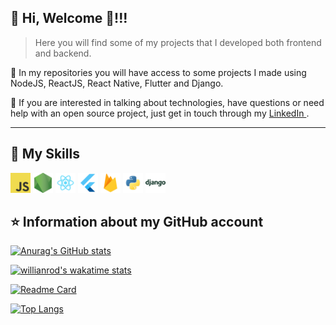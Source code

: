 
<!--
**marcosferreira/marcosferreira** is a ✨ _special_ ✨ repository because its `README.md` (this file) appears on your GitHub profile.

Here are some ideas to get you started:

- 🔭 I’m currently working on ...
- 🌱 I’m currently learning ...
- 👯 I’m looking to collaborate on ...
- 🤔 I’m looking for help with ...
- 💬 Ask me about ...
- 📫 How to reach me: ...
- 😄 Pronouns: ...
- ⚡ Fun fact: ...
-->

## 👋 Hi, Welcome 💜!!!

> Here you will find some of my projects that I developed both frontend and backend.

🔭 In my repositories you will have access to some projects I made using NodeJS, ReactJS, React Native, Flutter and Django.

💬 If you are interested in talking about technologies, have questions or need help with an open source project, just get in touch through my <a href="https://www.linkedin.com/in/marcosferreira-work" target="_blank"> LinkedIn </a> .

----

## 🚀 My Skills
<code><img height="32" src="https://raw.githubusercontent.com/github/explore/80688e429a7d4ef2fca1e82350fe8e3517d3494d/topics/javascript/javascript.png" alt="Javascript"/></code>
<code><img height="32" src="https://raw.githubusercontent.com/github/explore/80688e429a7d4ef2fca1e82350fe8e3517d3494d/topics/nodejs/nodejs.png" alt="Nodejs"/></code>
<code><img height="32" src="https://raw.githubusercontent.com/github/explore/80688e429a7d4ef2fca1e82350fe8e3517d3494d/topics/react/react.png" alt="React"/></code>
<code><img height="32" src="https://raw.githubusercontent.com/github/explore/80688e429a7d4ef2fca1e82350fe8e3517d3494d/topics/flutter/flutter.png" alt="Flutter"/></code>
<code><img height="32" src="https://raw.githubusercontent.com/github/explore/80688e429a7d4ef2fca1e82350fe8e3517d3494d/topics/firebase/firebase.png" alt="Firebase"/></code>
<code><img height="32" src="https://raw.githubusercontent.com/github/explore/80688e429a7d4ef2fca1e82350fe8e3517d3494d/topics/python/python.png" alt="Python"/></code>
<code><img height="32" src="https://raw.githubusercontent.com/github/explore/80688e429a7d4ef2fca1e82350fe8e3517d3494d/topics/django/django.png" alt="Django"/></code>

## ⭐ Information about my GitHub account
[![Anurag's GitHub stats](https://github-readme-stats.vercel.app/api?username=marcosferreira)](https://github.com/marcosferreira?tab=repositories)

[![willianrod's wakatime stats](https://github-readme-stats.vercel.app/api/wakatime?username=marcosferreira)](https://github.com/marcosferreira/github-readme-stats)

[![Readme Card](https://github-readme-stats.vercel.app/api/pin/?username=marcosferreira&repo=github-readme-stats)](https://github.com/marcosferreira/github-readme-stats)

[![Top Langs](https://github-readme-stats.vercel.app/api/top-langs/?username=marcosferreira)](https://github.com/marcosferreira/github-readme-stats)


